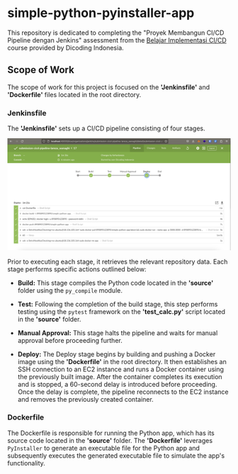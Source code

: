 # simple-python-pyinstaller-app

This repository is dedicated to completing the "Proyek Membangun CI/CD Pipeline dengan Jenkins" assessment from the [Belajar Implementasi CI/CD](https://www.dicoding.com/academies/428) course provided by Dicoding Indonesia.

## Scope of Work

The scope of work for this project is focused on the **'Jenkinsfile'** and **'Dockerfile'** files located in the root directory.

### Jenkinsfile

The **'Jenkinsfile'** sets up a CI/CD pipeline consisting of four stages. 

![Alt Text](./jenkins.png)

Prior to executing each stage, it retrieves the relevant repository data. Each stage performs specific actions outlined below:

- **Build:**
This stage compiles the Python code located in the **'source'** folder using the `py_compile` module.

- **Test:**
Following the completion of the build stage, this step performs testing using the `pytest` framework on the **'test_calc.py'** script located in the **'source'** folder.

- **Manual Approval:**
This stage halts the pipeline and waits for manual approval before proceeding further.

- **Deploy:**
The Deploy stage begins by building and pushing a Docker image using the **'Dockerfile'** in the root directory. It then establishes an SSH connection to an EC2 instance and runs a Docker container using the previously built image. After the container completes its execution and is stopped, a 60-second delay is introduced before proceeding. Once the delay is complete, the pipeline reconnects to the EC2 instance and removes the previously created container.

### Dockerfile

The Dockerfile is responsible for running the Python app, which has its source code located in the **'source'** folder. The **'Dockerfile'** leverages `PyInstaller` to generate an executable file for the Python app and subsequently executes the generated executable file to simulate the app's functionality.